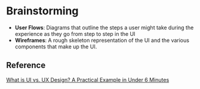# Brainstorming

- **User Flows**: Diagrams that outline the steps a user might take during the experience as they go from step to step in the UI
- **Wireframes**: A rough skeleton representation of the UI and the various components that make up the UI.

## Reference

[What is UI vs. UX Design? A Practical Example in Under 6 Minutes](https://www.youtube.com/watch?v=TgqeRTwZvIo&ab_channel=DesignCourse)

